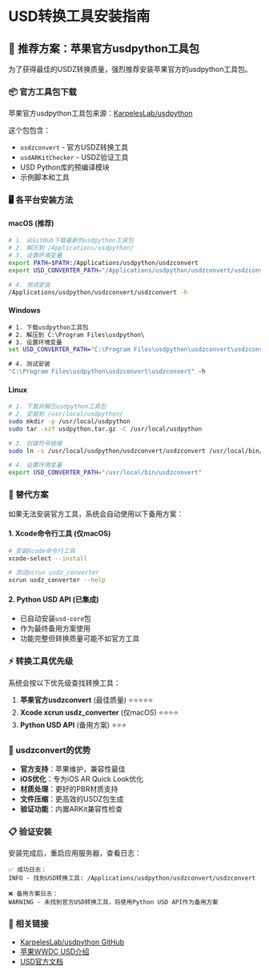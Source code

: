 # USD转换工具安装指南

## 🎯 推荐方案：苹果官方usdpython工具包

为了获得最佳的USDZ转换质量，强烈推荐安装苹果官方的usdpython工具包。

### 📦 官方工具包下载

苹果官方usdpython工具包来源：[KarpelesLab/usdpython](https://github.com/KarpelesLab/usdpython)

这个包包含：
- `usdzconvert` - 官方USDZ转换工具
- `usdARKitChecker` - USDZ验证工具  
- USD Python库的预编译模块
- 示例脚本和工具

### 🖥️ 各平台安装方法

#### macOS (推荐)
```bash
# 1. 从GitHub下载最新的usdpython工具包
# 2. 解压到 /Applications/usdpython/
# 3. 设置环境变量
export PATH=$PATH:/Applications/usdpython/usdzconvert
export USD_CONVERTER_PATH="/Applications/usdpython/usdzconvert/usdzconvert"

# 4. 测试安装
/Applications/usdpython/usdzconvert/usdzconvert -h
```

#### Windows
```cmd
# 1. 下载usdpython工具包
# 2. 解压到 C:\Program Files\usdpython\
# 3. 设置环境变量
set USD_CONVERTER_PATH="C:\Program Files\usdpython\usdzconvert\usdzconvert"

# 4. 测试安装
"C:\Program Files\usdpython\usdzconvert\usdzconvert" -h
```

#### Linux
```bash
# 1. 下载并解压usdpython工具包
# 2. 安装到 /usr/local/usdpython/
sudo mkdir -p /usr/local/usdpython
sudo tar -xzf usdpython.tar.gz -C /usr/local/usdpython

# 3. 创建符号链接
sudo ln -s /usr/local/usdpython/usdzconvert/usdzconvert /usr/local/bin/usdzconvert

# 4. 设置环境变量
export USD_CONVERTER_PATH="/usr/local/bin/usdzconvert"
```

### 🔧 替代方案

如果无法安装官方工具，系统会自动使用以下备用方案：

#### 1. Xcode命令行工具 (仅macOS)
```bash
# 安装Xcode命令行工具
xcode-select --install

# 测试xcrun usdz_converter
xcrun usdz_converter --help
```

#### 2. Python USD API (已集成)
- 已自动安装`usd-core`包
- 作为最终备用方案使用
- 功能完整但转换质量可能不如官方工具

### ⚡ 转换工具优先级

系统会按以下优先级查找转换工具：

1. **苹果官方usdzconvert** (最佳质量) ⭐⭐⭐⭐⭐
2. **Xcode xcrun usdz_converter** (仅macOS) ⭐⭐⭐⭐
3. **Python USD API** (备用方案) ⭐⭐⭐

### 🎨 usdzconvert的优势

- **官方支持**：苹果维护，兼容性最佳
- **iOS优化**：专为iOS AR Quick Look优化
- **材质处理**：更好的PBR材质支持
- **文件压缩**：更高效的USDZ包生成
- **验证功能**：内置ARKit兼容性检查

### 📋 验证安装

安装完成后，重启应用服务器，查看日志：

```
✅ 成功日志：
INFO - 找到USD转换工具: /Applications/usdpython/usdzconvert/usdzconvert

❌ 备用方案日志：
WARNING - 未找到官方USD转换工具，将使用Python USD API作为备用方案
```

### 🔗 相关链接

- [KarpelesLab/usdpython GitHub](https://github.com/KarpelesLab/usdpython)
- [苹果WWDC USD介绍](https://developer.apple.com/videos/play/wwdc2019/602/)
- [USD官方文档](https://graphics.pixar.com/usd/docs/index.html) 